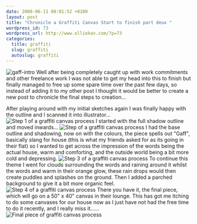 ```yaml
--- 
date: 2008-06-11 00:01:52 +0100
layout: post
title: "Chronicle a Graffiti Canvas Start to finish part deux "
wordpress_id: 73
wordpress_url: http://www.olliekav.com/?p=73
categories: 
  title: graffiti
  slug: graffiti
  autoslug: graffiti
---
```

![](http://www.olliekav.com/wp-content/uploads/2008/06/gaff-intro.gif "gaff-intro")
Well after being completely caught up with work commitments and other freelance work I was not able to get my head into this to finish but finally managed to free up some spare time over the past few days, so instead of adding it to my other post I thought it would be better to create a new post to chronicle the final steps to creation...  

After playing around with my initial sketches again I was finally happy with the outline and I scanned it into illustrator...
![Step 1 of a graffiti canvas process](http://www.olliekav.com/wp-content/uploads/2008/06/step1.gif "step1")
I started with the full shadow outline and moved inwards...
![Step of a graffiti canvas process](http://www.olliekav.com/wp-content/uploads/2008/06/step2.gif "step2")
I had the base outline and shadowing, now on with the colours, the piece spells out "Gaff", basically slang for house (this is what my friends asked for as its going in their flat) so I wanted to get across the impression of the words being the actual house, warm and comforting, and the outside world being a bit more cold and depressing.
![Step 3 of a graffiti canvas process](http://www.olliekav.com/wp-content/uploads/2008/06/step3.gif "step3")
To continue this theme I went for clouds surrounding the words and raining around it whilst the words and warm in their orange glow, these rain drops would then create puddles and splashes on the ground. Then I added a parched background to give it a bit more organic feel.
![Step 4 of a graffiti canvas process](http://www.olliekav.com/wp-content/uploads/2008/06/step4.gif "step4")
There you have it, the final piece, which will go on a 50" x 40" canvas in their lounge. This has got me itching to do some canvases for our house now as I just have not had the free time to do it recently, and I really miss it...... 
![Final piece of graffiti canvas process](http://www.olliekav.com/wp-content/uploads/2008/06/gaff-final.gif "gaff-final")
